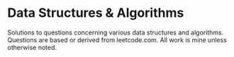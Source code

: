 # Data Structures & Algorithms

Solutions to questions concerning various data structures and algorithms. Questions are based or derived from leetcode.com. All work is mine unless otherwise noted.
